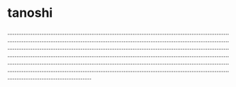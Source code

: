 # tanoshi
.......................................................................................................................................................................................................................................................................................................................................................................................................................................................................................................................................................................................................................................................................................................................................................................................................................